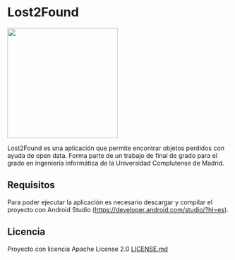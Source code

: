 # Lost2Found

<img src="https://i.imgur.com/joIObbp.png" width="250" />

Lost2Found es una aplicación que permite encontrar objetos perdidos con ayuda de open data. Forma parte de un trabajo de final de grado para el grado en ingeniería informática de la Universidad Complutense de Madrid.
## Requisitos

Para poder ejecutar la aplicación es necesario descargar y compilar el proyecto con Android Studio (https://developer.android.com/studio/?hl=es).

## Licencia

Proyecto con licencia Apache License 2.0 [LICENSE.md](LICENSE.md)

